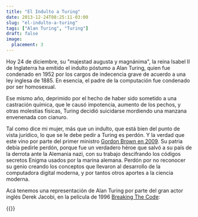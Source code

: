 ```yaml
---
title: "El Indulto a Turing"
date: 2013-12-24T08:25:11-03:00
slug: "el-indulto-a-turing"
tags: ["Alan Turing", "Turing"]
draft: false
image:
  placement: 3
---
```

Hoy 24 de diciembre, su "majestad augusta y magnánima", la reina Isabel
II de Inglaterra ha emitido el indulto póstumo a Alan Turing, quien fue
condenado en 1952 por los cargos de indecencia grave de acuerdo a una
ley inglesa de 1885. En esencia, el padre de la computación fue
condenado por ser homosexual.

Ese mismo año, deprimido por el hecho de haber sido sometido a una
castración química, que le causó impotencia, aumento de los pechos, y
otras molestias físicas, Turing decidió suicidarse mordiendo una manzana
envenenada con cianuro.

Tal como dice mi mujer, más que un indulto, que está bien del punto de
vista jurídico, lo que se le debe pedir a Turing es perdón. Y la verdad
que este vino por parte del primer ministro 
[Gordon Brown en 2009](http://www.theguardian.com/world/2009/sep/11/pm-apology-to-alan-turing).
Su patria debía pedirle perdón, porque fue un verdadero héroe que salvó
a su país de la derrota ante la Alemania nazi, con su trabajo
descifrando los códigos secretos Enigma usados por la marina alemana.
Perdón por no reconocer su genio creando los conceptos que llevaron al
desarrollo de la computadora digital moderna, y por tantos otros aportes
a la ciencia moderna.

Acá tenemos una representación de Alan Turing por parte del gran actor
inglés Derek Jacobi, en la película de 1996 
[Breaking The Code](http://www.youtube.com/watch?v=Av6EUqf10vM):

{{<youtube Av6EUqf10vM>}}